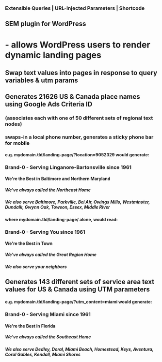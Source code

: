 ### Extensible Queries | URL-Injected Parameters | Shortcode
## SEM plugin for WordPress
# - allows WordPress users to render dynamic landing pages
## Swap text values into pages in response to query variables & utm params
## Generates 21626 US & Canada place names using Google Ads Criteria ID
### (associates each with one of 50 different sets of regional text nodes)
### swaps-in a local phone number, generates a sticky phone bar for mobile
#### e.g. mydomain.tld/landing-page/?location=9052329 would generate:
### Brand-0 - Serving Linganore-Bartonsville since 1961
#### We're the Best in Baltimore and Northern Maryland
##### We've always called the Northeast Home
##### We also serve Baltimore, Parkville, Bel Air, Owings Mills, Westminster, Dundalk, Gwynn Oak, Towson, Essex, Middle River
#### where mydomain.tld/landing-page/ alone, would read:
### Brand-0 - Serving You since 1961
#### We're the Best in Town
##### We've always called the Great Region Home
##### We also serve your neighbors
## Generates 143 different sets of service area text values for US & Canada using UTM parameters
#### e.g. mydomain.tld/landing-page/?utm_content=miami would generate:
### Brand-0 - Serving Miami since 1961
#### We're the Best in Florida
##### We've always called the Southeast Home
##### We also serve Dedley, Doral, Miami Beach, Homestead, Keys, Aventura, Coral Gables, Kendall, Miami Shores
